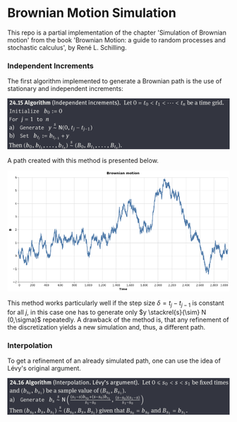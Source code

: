 # Brownian Motion Simulation

This repo is a partial implementation of the chapter 'Simulation of Brownian motion' from the book 'Brownian Motion: a guide to random processes and stochastic calculus', by René L. Schilling.

### Independent Increments

The first algorithm implemented to generate a Brownian path is the use of stationary and independent increments:

![algo_independent_increments](img/algo_BM_increments.png) 

A path created with this method is presented below.

![independent_increments_BM_path](img/BM_path.png) 

This method works particularly well if the step size $\delta = t_{j}- t_{j-1}$ is constant for all $j$, in this case one has to generate only $y \stackrel{s}{\sim} N (0,\sigma)$ repeatedly. A drawback of the method is, that any refinement of the discretization yields a new simulation and, thus, a different path. 

### Interpolation

To get a refinement of an already simulated path, one can use the idea of Lévy's original argument.

![algo_interpolation](img/algo_BM_interpolation.png) 
